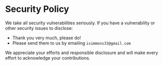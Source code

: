 # Security Policy

We take all security vulnerabilities seriously.
If you have a vulnerability or other security issues to disclose:

- Thank you very much, please do!
- Please send them to us by emailing `isimmons33@gmail.com`

We appreciate your efforts and responsible disclosure and will make every effort to acknowledge your contributions.
